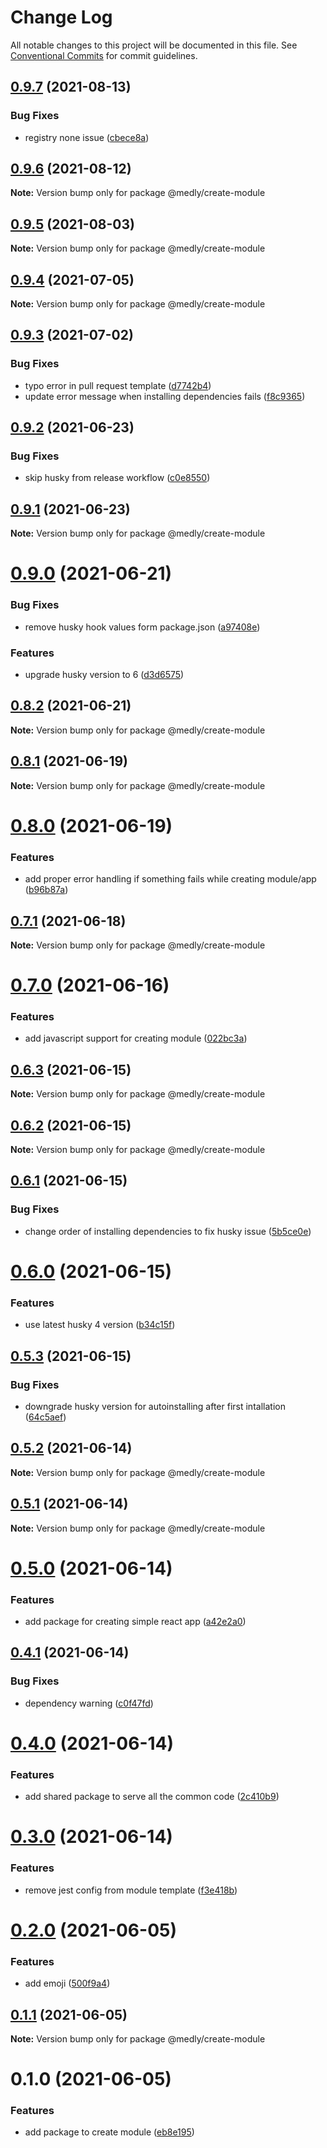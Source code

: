 # Change Log

All notable changes to this project will be documented in this file.
See [Conventional Commits](https://conventionalcommits.org) for commit guidelines.

## [0.9.7](https://github.com/medly/starter/compare/@medly/create-module@0.9.6...@medly/create-module@0.9.7) (2021-08-13)


### Bug Fixes

* registry none issue ([cbece8a](https://github.com/medly/starter/commit/cbece8a2f2c61106165d6979f376c7a149710da1))





## [0.9.6](https://github.com/medly/starter/compare/@medly/create-module@0.9.5...@medly/create-module@0.9.6) (2021-08-12)

**Note:** Version bump only for package @medly/create-module





## [0.9.5](https://github.com/medly/starter/compare/@medly/create-module@0.9.4...@medly/create-module@0.9.5) (2021-08-03)

**Note:** Version bump only for package @medly/create-module





## [0.9.4](https://github.com/medly/starter/compare/@medly/create-module@0.9.3...@medly/create-module@0.9.4) (2021-07-05)

**Note:** Version bump only for package @medly/create-module





## [0.9.3](https://github.com/medly/starter/compare/@medly/create-module@0.9.2...@medly/create-module@0.9.3) (2021-07-02)


### Bug Fixes

* typo error in pull request template ([d7742b4](https://github.com/medly/starter/commit/d7742b421a9a2179951c34507c960fe6c0947072))
* update error message when installing dependencies fails ([f8c9365](https://github.com/medly/starter/commit/f8c9365386b522386f2f3a891631714952ca9824))





## [0.9.2](https://github.com/medly/starter/compare/@medly/create-module@0.9.1...@medly/create-module@0.9.2) (2021-06-23)


### Bug Fixes

* skip husky from release workflow ([c0e8550](https://github.com/medly/starter/commit/c0e8550365e36244199a9107ff5c425c423a2669))





## [0.9.1](https://github.com/medly/starter/compare/@medly/create-module@0.9.0...@medly/create-module@0.9.1) (2021-06-23)

**Note:** Version bump only for package @medly/create-module





# [0.9.0](https://github.com/medly/starter/compare/@medly/create-module@0.8.2...@medly/create-module@0.9.0) (2021-06-21)


### Bug Fixes

* remove husky hook values form package.json ([a97408e](https://github.com/medly/starter/commit/a97408e8e116c332bdcfa4d1af1a00d778c9ee0d))


### Features

* upgrade husky version to 6 ([d3d6575](https://github.com/medly/starter/commit/d3d6575f608bfa489fc6855f60f0cdd7d962a980))





## [0.8.2](https://github.com/medly/starter/compare/@medly/create-module@0.8.1...@medly/create-module@0.8.2) (2021-06-21)

**Note:** Version bump only for package @medly/create-module





## [0.8.1](https://github.com/medly/starter/compare/@medly/create-module@0.8.0...@medly/create-module@0.8.1) (2021-06-19)

**Note:** Version bump only for package @medly/create-module





# [0.8.0](https://github.com/medly/starter/compare/@medly/create-module@0.7.1...@medly/create-module@0.8.0) (2021-06-19)


### Features

* add proper error handling if something fails while creating module/app ([b96b87a](https://github.com/medly/starter/commit/b96b87aa3eb0537601ecb11974833939f1ddad6e))





## [0.7.1](https://github.com/medly/starter/compare/@medly/create-module@0.7.0...@medly/create-module@0.7.1) (2021-06-18)

**Note:** Version bump only for package @medly/create-module





# [0.7.0](https://github.com/medly/starter/compare/@medly/create-module@0.6.3...@medly/create-module@0.7.0) (2021-06-16)


### Features

* add javascript support for creating module ([022bc3a](https://github.com/medly/starter/commit/022bc3a0e6650d58c88bde417296aaad21e74faa))





## [0.6.3](https://github.com/medly/starter/compare/@medly/create-module@0.6.2...@medly/create-module@0.6.3) (2021-06-15)

**Note:** Version bump only for package @medly/create-module





## [0.6.2](https://github.com/medly/starter/compare/@medly/create-module@0.6.1...@medly/create-module@0.6.2) (2021-06-15)

**Note:** Version bump only for package @medly/create-module





## [0.6.1](https://github.com/medly/starter/compare/@medly/create-module@0.6.0...@medly/create-module@0.6.1) (2021-06-15)


### Bug Fixes

* change order of installing dependencies to fix husky issue ([5b5ce0e](https://github.com/medly/starter/commit/5b5ce0e6922b93099308d19dc1038acaa7c5dc88))





# [0.6.0](https://github.com/medly/starter/compare/@medly/create-module@0.5.3...@medly/create-module@0.6.0) (2021-06-15)


### Features

* use latest husky 4 version ([b34c15f](https://github.com/medly/starter/commit/b34c15f6e29511af5b551cfd09f2349c0dd7308f))





## [0.5.3](https://github.com/medly/starter/compare/@medly/create-module@0.5.2...@medly/create-module@0.5.3) (2021-06-15)


### Bug Fixes

* downgrade husky version for autoinstalling after first intallation ([64c5aef](https://github.com/medly/starter/commit/64c5aef578a39bcc0a0f442194627736fa7575d2))





## [0.5.2](https://github.com/medly/starter/compare/@medly/create-module@0.5.1...@medly/create-module@0.5.2) (2021-06-14)

**Note:** Version bump only for package @medly/create-module





## [0.5.1](https://github.com/medly/starter/compare/@medly/create-module@0.5.0...@medly/create-module@0.5.1) (2021-06-14)

**Note:** Version bump only for package @medly/create-module





# [0.5.0](https://github.com/medly/starter/compare/@medly/create-module@0.4.1...@medly/create-module@0.5.0) (2021-06-14)


### Features

* add package for creating simple react app ([a42e2a0](https://github.com/medly/starter/commit/a42e2a07a81ebb0f57618022ef915034b08f0a73))





## [0.4.1](https://github.com/medly/starter/compare/@medly/create-module@0.4.0...@medly/create-module@0.4.1) (2021-06-14)


### Bug Fixes

* dependency warning ([c0f47fd](https://github.com/medly/starter/commit/c0f47fd83b57be096da5afa5b18deedaf48ff5e0))





# [0.4.0](https://github.com/medly/starter/compare/@medly/create-module@0.3.0...@medly/create-module@0.4.0) (2021-06-14)


### Features

* add shared package to serve all the common code ([2c410b9](https://github.com/medly/starter/commit/2c410b9cb07e4c51b16d26fbf407fac662651f2c))





# [0.3.0](https://github.com/medly/starter/compare/@medly/create-module@0.2.0...@medly/create-module@0.3.0) (2021-06-14)


### Features

* remove jest config from module template ([f3e418b](https://github.com/medly/starter/commit/f3e418b440724724d710d3faf5692fbf04deb20b))





# [0.2.0](https://github.com/medly/starter/compare/@medly/create-module@0.1.1...@medly/create-module@0.2.0) (2021-06-05)


### Features

* add emoji ([500f9a4](https://github.com/medly/starter/commit/500f9a47619b9b74bd7f2bf84ca3604b000ca207))





## [0.1.1](https://github.com/medly/starter/compare/@medly/create-module@0.1.0...@medly/create-module@0.1.1) (2021-06-05)

**Note:** Version bump only for package @medly/create-module





# 0.1.0 (2021-06-05)


### Features

* add package to create module ([eb8e195](https://github.com/medly/starter/commit/eb8e195f6a15c67b2c93d4e956d89128b2058573))
